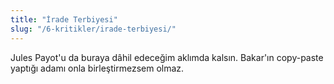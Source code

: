 ```yaml
---
title: "İrade Terbiyesi"
slug: "/6-kritikler/irade-terbiyesi/"
---
```


Jules Payot'u da buraya dâhil edeceğim aklımda kalsın. Bakar'ın copy-paste yaptığı adamı onla birleştirmezsem olmaz.

